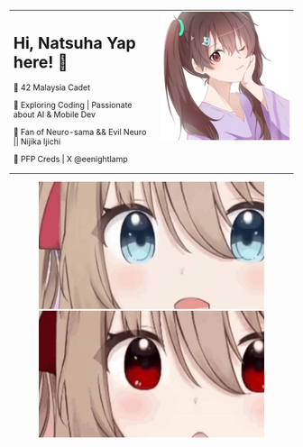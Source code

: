 <table width="100%">
  <tr>
    <td align="left" valign="top">
      <h1>Hi, Natsuha Yap here! 🌟</h1>
      <p>🌟 42 Malaysia Cadet</p>
      <p>🚀 Exploring Coding | Passionate about AI & Mobile Dev</p>
      <p>🎸 Fan of Neuro-sama && Evil Neuro || Nijika Ijichi</p>
      <p>🎨 PFP Creds | X @eenightlamp</p>
    </td>
    <td align="right" valign="top">
      <img src="https://github.com/natsuhakoishi/natsuhakoishi/blob/main/srcs/natsuha.jpg" alt="Top Right Photo" width="420">
    </td>
  </tr>
</table>

<p align="center">
  <img src="https://github.com/natsuhakoishi/natsuhakoishi/blob/main/srcs/neuro.gif" alt="Evil" width="400">
  <img src="https://github.com/natsuhakoishi/natsuhakoishi/blob/main/srcs/evil.gif" alt="Neuro" width="400">
</p>
